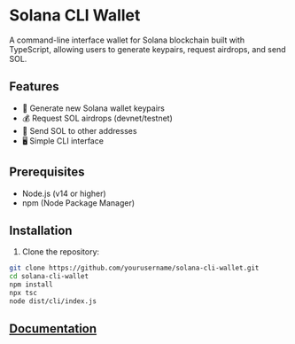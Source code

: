 # Solana CLI Wallet

A command-line interface wallet for Solana blockchain built with TypeScript, allowing users to generate keypairs, request airdrops, and send SOL.

## Features

- 🔑 Generate new Solana wallet keypairs
- 💰 Request SOL airdrops (devnet/testnet)
- 💸 Send SOL to other addresses
- 🖥️ Simple CLI interface

## Prerequisites

- Node.js (v14 or higher)
- npm (Node Package Manager)

## Installation

1. Clone the repository:
```bash
git clone https://github.com/yourusername/solana-cli-wallet.git
cd solana-cli-wallet
npm install
npx tsc
node dist/cli/index.js
```
## [Documentation](https://best-alloy-a42.notion.site/cli-Wallet-14602ca1e22080e9b77ae3c8ef08f3c9)

